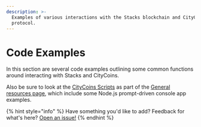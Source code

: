 ```yaml
---
description: >-
  Examples of various interactions with the Stacks blockchain and CityCoins
  protocol.
---
```


# Code Examples

In this section are several code examples outlining some common functions around interacting with Stacks and CityCoins.

Also be sure to look at the [CityCoins Scripts](https://github.com/citycoins/scripts) as part of the [General resources page](../general.md#citycoins), which include some Node.js prompt-driven console app examples.

{% hint style="info" %}
Have something you'd like to add? Feedback for what's here? [Open an issue!](https://github.com/citycoins/docs/issues/new)
{% endhint %}
